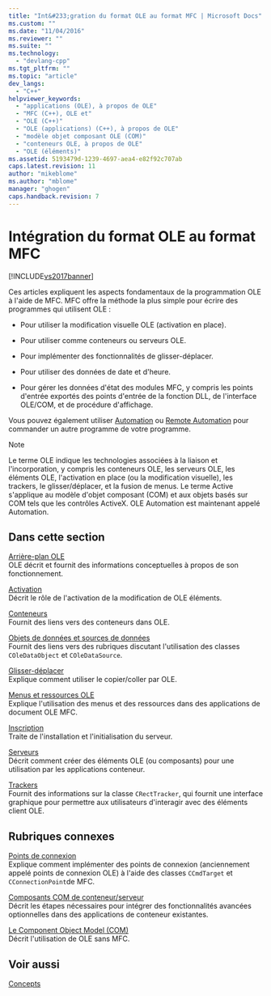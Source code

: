 ```yaml
---
title: "Int&#233;gration du format OLE au format MFC | Microsoft Docs"
ms.custom: ""
ms.date: "11/04/2016"
ms.reviewer: ""
ms.suite: ""
ms.technology: 
  - "devlang-cpp"
ms.tgt_pltfrm: ""
ms.topic: "article"
dev_langs: 
  - "C++"
helpviewer_keywords: 
  - "applications (OLE), à propos de OLE"
  - "MFC (C++), OLE et"
  - "OLE (C++)"
  - "OLE (applications) (C++), à propos de OLE"
  - "modèle objet composant OLE (COM)"
  - "conteneurs OLE, à propos de OLE"
  - "OLE (éléments)"
ms.assetid: 5193479d-1239-4697-aea4-e82f92c707ab
caps.latest.revision: 11
author: "mikeblome"
ms.author: "mblome"
manager: "ghogen"
caps.handback.revision: 7
---
```

# Int&#233;gration du format OLE au format MFC
[!INCLUDE[vs2017banner](../assembler/inline/includes/vs2017banner.md)]

Ces articles expliquent les aspects fondamentaux de la programmation OLE à l'aide de MFC.  MFC offre la méthode la plus simple pour écrire des programmes qui utilisent OLE :  
  
-   Pour utiliser la modification visuelle OLE \(activation en place\).  
  
-   Pour utiliser comme conteneurs ou serveurs OLE.  
  
-   Pour implémenter des fonctionnalités de glisser\-déplacer.  
  
-   Pour utiliser des données de date et d'heure.  
  
-   Pour gérer les données d'état des modules MFC, y compris les points d'entrée exportés des points d'entrée de la fonction DLL, de l'interface OLE\/COM, et de procédure d'affichage.  
  
 Vous pouvez également utiliser [Automation](../mfc/automation.md) ou [Remote Automation](../mfc/remote-automation.md) pour commander un autre programme de votre programme.  
  
> [!NOTE]
>  Le terme OLE indique les technologies associées à la liaison et l'incorporation, y compris les conteneurs OLE, les serveurs OLE, les éléments OLE, l'activation en place \(ou la modification visuelle\), les trackers, le glisser\/déplacer, et la fusion de menus.  Le terme Active s'applique au modèle d'objet composant \(COM\) et aux objets basés sur COM tels que les contrôles ActiveX.  OLE Automation est maintenant appelé Automation.  
  
## Dans cette section  
 [Arrière\-plan OLE](../mfc/ole-background.md)  
 OLE décrit et fournit des informations conceptuelles à propos de son fonctionnement.  
  
 [Activation](../mfc/activation-cpp.md)  
 Décrit le rôle de l'activation de la modification de OLE éléments.  
  
 [Conteneurs](../mfc/containers.md)  
 Fournit des liens vers des conteneurs dans OLE.  
  
 [Objets de données et sources de données](../mfc/data-objects-and-data-sources-ole.md)  
 Fournit des liens vers des rubriques discutant l'utilisation des classes `COleDataObject` et `COleDataSource`.  
  
 [Glisser\-déplacer](../mfc/drag-and-drop-ole.md)  
 Explique comment utiliser le copier\/coller par OLE.  
  
 [Menus et ressources OLE](../mfc/menus-and-resources-ole.md)  
 Explique l'utilisation des menus et des ressources dans des applications de document OLE MFC.  
  
 [Inscription](../mfc/registration.md)  
 Traite de l'installation et l'initialisation du serveur.  
  
 [Serveurs](../mfc/servers.md)  
 Décrit comment créer des éléments OLE \(ou composants\) pour une utilisation par les applications conteneur.  
  
 [Trackers](../mfc/trackers.md)  
 Fournit des informations sur la classe `CRectTracker`, qui fournit une interface graphique pour permettre aux utilisateurs d'interagir avec des éléments client OLE.  
  
## Rubriques connexes  
 [Points de connexion](../mfc/connection-points.md)  
 Explique comment implémenter des points de connexion \(anciennement appelé points de connexion OLE\) à l'aide des classes `CCmdTarget` et `CConnectionPoint`de MFC.  
  
 [Composants COM de conteneur\/serveur](../mfc/containers-advanced-features.md)  
 Décrit les étapes nécessaires pour intégrer des fonctionnalités avancées optionnelles dans des applications de conteneur existantes.  
  
 [Le Component Object Model \(COM\)](http://msdn.microsoft.com/library/windows/desktop/ms694363)  
 Décrit l'utilisation de OLE sans MFC.  
  
## Voir aussi  
 [Concepts](../mfc/mfc-concepts.md)